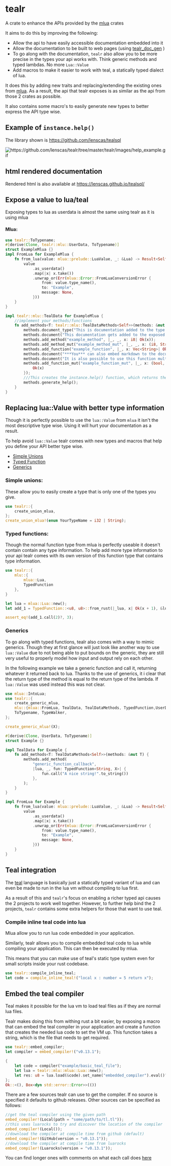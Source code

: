 # tealr

A crate to enhance the APIs provided by the [mlua](https://crates.io/crates/mlua) crates

It aims to do this by improving the following:

- Allow the api to have easily accessible documentation embedded into it
- Allow the documentation to be built to web pages (using [tealr_doc_gen](https://github.com/lenscas/tealr_doc_gen) )
- To go along with the documentation, `tealr` also allow you to be more precise in the types your api works with. Think generic methods and typed lambdas. No more `Lua::Value`
- Add macros to make it easier to work with teal, a statically typed dialect of lua.

It does this by adding new traits and replacing/extending the existing ones from [mlua](https://crates.io/crates/mlua). As a result, the api that tealr exposes is as similar as the api from those 2 crates as possible.

It also contains some macro's to easily generate new types to better express the API type wise.

## Example of `instance.help()`

The library shown is <https://github.com/lenscas/tealsql>

![<https://github.com/lenscas/tealr/tree/master/tealr/images/help_example.gif>](https://raw.githubusercontent.com/lenscas/tealr/master/images/help_example.gif)

## html rendered documentation

Rendered html is also available at <https://lenscas.github.io/tealsql/>

## Expose a value to lua/teal

Exposing types to lua as userdata is almost the same using tealr as it is using mlua


#### Mlua:

```rust ignore
use tealr::ToTypename;
#[derive(Clone, tealr::mlu::UserData, ToTypename)]
struct ExampleMlua {}
impl FromLua for ExampleMlua {
    fn from_lua(value: mlua::prelude::LuaValue, _: &Lua) -> Result<Self> {
        value
            .as_userdata()
            .map(|x| x.take())
            .unwrap_or(Err(mlua::Error::FromLuaConversionError {
                from: value.type_name(),
                to: "Example",
                message: None,
            }))
    }
}

impl tealr::mlu::TealData for ExampleMlua {
    //implement your methods/functions
    fn add_methods<T: tealr::mlu::TealDataMethods<Self>>(methods: &mut T) {
        methods.document_type("This is documentation added to the type itself.");
        methods.document("This documentation gets added to the exposed function bellow.");
        methods.add_method("example_method", |_, _, x: i8| Ok(x));
        methods.add_method_mut("example_method_mut", |_, _, x: (i8, String)| Ok(x.1));
        methods.add_function("example_function", |_, x: Vec<String>| Ok((x, 8)));
        methods.document("***You*** can also embed markdown to the documentation, which gets picked up by [tealr_doc_gen](https://github.com/lenscas/type_generator)`");
        methods.document("It is also possible to use this function multiple times. These are added as paragraphs.");
        methods.add_function_mut("example_function_mut", |_, x: (bool, Option<ExampleMlua>)| {
            Ok(x)
        });
        ///This creates the instance.help() function, which returns the documentation as a string.
        methods.generate_help();
    }
}
```

## Replacing lua::Value with better type information

Though it is perfectly possible to use the `lua::Value` from `mlua` it isn't the most descriptive type wise. Using it will hurt your documentation as a result.

To help avoid `lua::Value` tealr comes with new types and macros that help you define your API better type wise.

- [Simple Unions](#simple-unions)
- [Typed Function]()
- [Generics](#generics)

### Simple unions:

These allow you to easily create a type that is only one of the types you give.

```rust ignore
use tealr::{
    create_union_mlua,
};
create_union_mlua!(enum YourTypeName = i32 | String);
```

### Typed functions:

Though the normal function type from mlua is perfectly useable it doesn't contain contain any type information. To help add more type information to your api tealr comes with its own version of this function type that contains type information.

```rust ignore
use tealr::{
    mlu::{
        mlua::Lua,
        TypedFunction
    },
}

let lua = mlua::Lua::new();
let add_1 = TypedFunction::<u8, u8>::from_rust(|_lua, x| Ok(x + 1), &lua)?;

assert_eq!(add_1.call(2)?, 3);

```

### Generics

To go along with typed functions, tealr also comes with a way to mimic generics. Though they at first glance will just look like another way to use `lua::Value` due to not being able to put bounds on the generic, they are still very useful to properly model how input and output rely on each other.

In the following example we take a generic function and call it, returning whatever it returned back to lua. Thanks to the use of generics, it i clear that the return type of the method is equal to the return type of the lambda. If `lua::Value` was used instead this was not clear.

```rust ignore
use mlua::IntoLua;
use tealr::{
    create_generic_mlua,
    mlu::{mlua::FromLua, TealData, TealDataMethods, TypedFunction,UserData},
    ToTypename, TypeWalker,
};

create_generic_mlua!(X);

#[derive(Clone, UserData, ToTypename)]
struct Example {}

impl TealData for Example {
    fn add_methods<T: TealDataMethods<Self>>(methods: &mut T) {
        methods.add_method(
            "generic_function_callback",
            |lua, _, fun: TypedFunction<String, X>| {
                fun.call("A nice string!".to_string())
            },
        );
    }
}

impl FromLua for Example {
    fn from_lua(value: mlua::prelude::LuaValue, _: &Lua) -> Result<Self> {
        value
            .as_userdata()
            .map(|x| x.take())
            .unwrap_or(Err(mlua::Error::FromLuaConversionError {
                from: value.type_name(),
                to: "Example",
                message: None,
            }))
    }
}


```

## Teal integration

The [teal](https://github.com/teal-language/tl) language is basically just a statically typed variant of lua and can even be made to run in the lua vm without compiling to lua first.

As a result of this and `tealr`'s focus on enabling a richer typed api causes the 2 projects to work well together. However, to further help bind the 2 projects, `tealr` contains some extra helpers for those that want to use teal.

### Compile inline teal code into lua

Mlua allow you to run lua code embedded in your application.

Similarly, tealr allows you to compile embedded teal code to lua while compiling your application. This can then be executed by mlua.

This means that you can make use of teal's static type system even for small scripts inside your rust codebase.

```rust
use tealr::compile_inline_teal;
let code = compile_inline_teal!("local x : number = 5 return x");
```

## Embed the teal compiler

Teal makes it possible for the lua vm to load teal files as if they are normal lua files.

Tealr makes doing this from withing rust a bit easier, by exposing a macro that can embed the teal compiler in your application and create a function that creates the needed lua code to set the VM up. This function takes a string, which is the file that needs to get required.

```rust no_run
use tealr::embed_compiler;
let compiler = embed_compiler!("v0.13.1");

{
    let code = compiler("example/basic_teal_file");
    let lua = tealr::mlu::mlua::Lua::new();
    let res: u8 = lua.load(&code).set_name("embedded_compiler").eval()?;
};
Ok::<(), Box<dyn std::error::Error>>(())
```

There are a few sources tealr can use to get the compiler. If no source is specified it defaults to github releases.
Other sources can be specified as follows:

```rust ignore
//get the teal compiler using the given path
embed_compiler!(Local(path = "some/path/to/tl.tl"));
//this uses luarocks to try and discover the location of the compiler
embed_compiler!(Local());
//download the compiler at compile time from github (default)
embed_compiler!(GitHub(version = "v0.13.1"));
//download the compiler at compile time from luarocks
embed_compiler!(Luarocks(version = "v0.13.1"));
```

You can find longer ones with comments on what each call does [here](https://github.com/lenscas/tealr/tree/master/tealr/examples)
